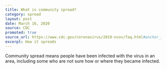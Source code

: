 ```yaml
---
title: What is community spread?
category: spread
layout: post
date: March 16, 2020
source: CDC
promoted: true
source_url: https://www.cdc.gov/coronavirus/2019-ncov/faq.html#anchor_1584386553767
excerpt: How it spreads
---
```


Community spread means people have been infected with the virus in an area, including some who are not sure how or where they became infected.
